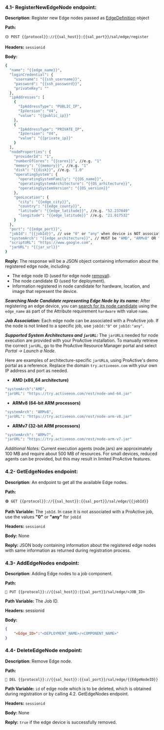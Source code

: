 ### 4.1- RegisterNewEdgeNode endpoint:

**Description**: Register new Edge nodes passed as [EdgeDefinition](https://github.com/ow2-proactive/scheduling-abstraction-layer/blob/master/sal-common/src/main/java/org/ow2/proactive/sal/model/EdgeDefinition.java) object

**Path:**

```url
🟡 POST {{protocol}}://{{sal_host}}:{{sal_port}}/sal/edge/register
```

**Headers:** `sessionid`

**Body:**

```bash
{
  "name": "{{edge_name}}",
  "loginCredential": {
    "username": "{{ssh_username}}",
    "password": "{{ssh_password}}",
    "privateKey": ""
  },
  "ipAddresses": [
    {
      "IpAddressType": "PUBLIC_IP",
      "IpVersion": "V4",
      "value": "{{public_ip}}"
    },
    {
      "IpAddressType": "PRIVATE_IP",
      "IpVersion": "V4",
      "value": "{{private_ip}}"
    }
  ],
  "nodeProperties": {
    "providerId": "1",
    "numberOfCores": "{{cores}}", //e.g. "1"
    "memory": "{{memory}}", //e.g. "1"
    "disk": "{{disk}}", //e.g. "1.0"
    "operatingSystem": {
      "operatingSystemFamily": "{{OS_name}}",
      "operatingSystemArchitecture": "{{OS_arhitecture}}",
      "operatingSystemVersion": "{{OS_version}}"
    },
    "geoLocation": {
      "city": "{{edge_city}}",
      "country": "{{edge_county}}",
      "latitude": "{{edge_latitude}}", //e.g. "52.237049"
      "longitude": "{{edge_latitude}}" //e.g. "21.017532"
    }
  },
  "port": "{{edge_port}}",
  "jobId": "{{jobId}}", // use "0" or "any" when device is NOT associated with ProActive job
  "systemArch": "{{edge_architecture}}", // MUST be "AMD", "ARMv8" OR "ARMv7"
  "scriptURL": "https://www.google.com",
  "jarURL": "{{jar_url}}" 
}
```

**Reply:** The response will be a JSON object containing information about the registered edge node, including:
- The edge node ID (used for edge node [removal](https://github.com/ow2-proactive/scheduling-abstraction-layer/blob/master/endpoints/4-edge-endpoints.md#44--deleteedgenode-endpoint)).
- The node candidate ID (used for deployment).
- Information registered in node candidate for hardware, location, and image that represent the device.

***Searching Node Candidate representing Edge Node by its name:*** After registering an edge device, you can [search for its node candidate](https://github.com/ow2-proactive/scheduling-abstraction-layer/blob/master/endpoints/7-node-endpoints.md#71--findnodecandidates-endpoint) using the `edge_name` as part of the Attribute requirement `hardware` with value `name`.

***Job Association:*** Each edge node can be associated with a ProActive job. If the node is not linked to a specific job, use  `jobId:"0"` or `jobId:"any"`.

***Supported System Architectures and `jarURL`:*** The `jarURL`s needed for node execution are provided with your ProActive installation. To manually retrieve the correct `jarURL`, go to the ProActive Resource Manager portal and select *Portal -> Launch a Node*.

Here are examples of architecture-specific `jarURL`s, using ProActive's demo portal as a reference. Replace the domain `try.activeeon.com` with your own IP address and port as needed.

- **AMD (x86_64 architecture)**
```bash
"systemArch":"AMD",
"jarURL": "https://try.activeeon.com/rest/node-amd-64.jar"
```

- **ARMv8 (64-bit ARM processors)**
```bash
"systemArch": "ARMv8",
"jarURL": "https://try.activeeon.com/rest/node-arm-v8.jar"
```

- **ARMv7 (32-bit ARM processors)**
```bash
"systemArch": "ARMv7",
"jarURL": "https://try.activeeon.com/rest/node-arm-v7.jar"
```
*Additional Notes:*
Current execution agents (node.jars) are approximately 100 MB and require about 500 MB of resources.
For small devices, reduced agents can be provided, but this may result in limited ProActive features.


### 4.2- GetEdgeNodes endpoint:

**Description**: An endpoint to get all the available Edge nodes.

**Path:**

```url
🟢 GET {{protocol}}://{{sal_host}}:{{sal_port}}/sal/edge/{{jobId}}
```

**Path Variable:** The `jobId`. In case it is not associated with a ProActive job, use the values **"0"** or **"any"** for `jobId`

**Headers:** `sessionid`

**Body:** None

**Reply:** JSON body containing information about the registered edge nodes with same information as returned during registration process.

### 4.3- AddEdgeNodes endpoint:

**Description**: Adding Edge nodes to a job component.

**Path:**

```url
🔵 PUT {{protocol}}://{{sal_host}}:{{sal_port}}/sal/edge/<JOB_ID>
```

**Path Variable:** The Job ID.

**Headers:** sessionid

**Body:**

```Json
{
    "<Edge_ID>":"<DEPLOYMENT_NAME>/<COMPONENT_NAME>"
}
```

### 4.4- DeleteEdgeNode endpoint:

**Description**: Remove Edge node.

**Path:**

```url
🔴 DEL {{protocol}}://{{sal_host}}:{{sal_port}}/sal/edge/{{EdgeNodeID}}
```

**Path Variable:** `id` of edge node which is to be deleted, which is obtained during registration or by calling 4.2. GetEdgeNodes endpoint.

**Headers:** `sessionid`

**Body:** None

**Reply:** `true` if the edge device is successfully removed.
